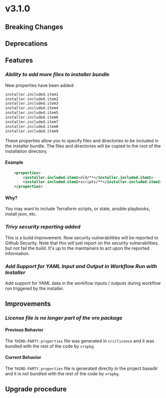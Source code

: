 # v3.1.0

## Breaking Changes


## Deprecations



## Features



### *Ability to add more files to installer bundle*

New properties have been added:

```xml
installer.included.item1
installer.included.item2
installer.included.item3
installer.included.item4
installer.included.item5
installer.included.item6
installer.included.item7
installer.included.item8
installer.included.item9
```

These properties allow you to specify files and directories to be included in the installer bundle. The files and directories will be copied to the root of the installation directory.

#### Example

```xml
    <properties>
        <installer.included.item1>old/**</installer.included.item1>
        <installer.included.item2>scripts/**</installer.included.item2>
    </properties>
```

#### Why?

You may want to include Terraform scripts, or state, ansible playbooks, install json, etc.

### *Trivy security reporting added*

This is a build improvement. Now security vulnerabilities will be reported to Github Security. Note that this will just report on the security vulnerabilities, but not fail the build. It's up to the maintainers to act upon the reported information.

### *Add Support for YAML Input and Output in Workflow Run with Installer*

Add support for YAML data in the workflow inputs / outputs during workflow run triggered by the installer.

## Improvements


### *License file is no longer part of the vro package*

#### Previous Behavior

The `THIRD-PARTY.properties` file was generated in `src/license` and it was bundled with the rest of the code by `vropkg`.

#### Current Behavior

The `THIRD-PARTY.properties` file is generated directly in the project basedir and it is not bundled with the rest of the code by `vropkg`.

## Upgrade procedure


